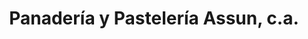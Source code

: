 ---
title: "Panadería y Pastelería Assun, c.a."
url: /juan-griego/panaderia-y-pasteleria-assun-c-a/
shop: panadería
---